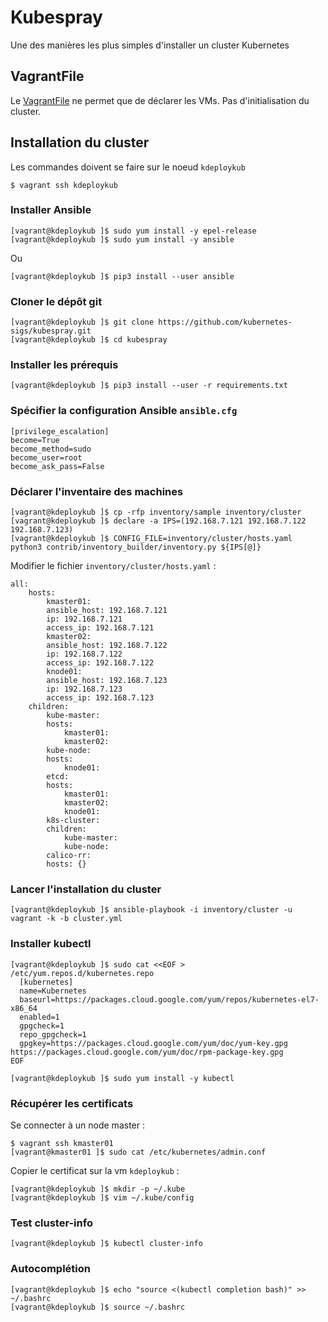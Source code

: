 # Kubespray

Une des manières les plus simples d'installer un cluster Kubernetes

## VagrantFile

Le [VagrantFile](VagrantFile) ne permet que de déclarer les VMs. Pas d'initialisation du cluster.

## Installation du cluster

Les commandes doivent se faire sur le noeud `kdeploykub`

    $ vagrant ssh kdeploykub

### Installer Ansible

    [vagrant@kdeploykub ]$ sudo yum install -y epel-release
    [vagrant@kdeploykub ]$ sudo yum install -y ansible

Ou

    [vagrant@kdeploykub ]$ pip3 install --user ansible

### Cloner le dépôt git

    [vagrant@kdeploykub ]$ git clone https://github.com/kubernetes-sigs/kubespray.git
    [vagrant@kdeploykub ]$ cd kubespray

### Installer les prérequis

    [vagrant@kdeploykub ]$ pip3 install --user -r requirements.txt

### Spécifier la configuration Ansible `ansible.cfg`

    [privilege_escalation]
    become=True
    become_method=sudo
    become_user=root
    become_ask_pass=False

### Déclarer l'inventaire des machines

    [vagrant@kdeploykub ]$ cp -rfp inventory/sample inventory/cluster
    [vagrant@kdeploykub ]$ declare -a IPS=(192.168.7.121 192.168.7.122 192.168.7.123)
    [vagrant@kdeploykub ]$ CONFIG_FILE=inventory/cluster/hosts.yaml python3 contrib/inventory_builder/inventory.py ${IPS[@]}

Modifier le fichier `inventory/cluster/hosts.yaml` :

    all:
        hosts:
            kmaster01:
            ansible_host: 192.168.7.121
            ip: 192.168.7.121
            access_ip: 192.168.7.121
            kmaster02:
            ansible_host: 192.168.7.122
            ip: 192.168.7.122
            access_ip: 192.168.7.122
            knode01:
            ansible_host: 192.168.7.123
            ip: 192.168.7.123
            access_ip: 192.168.7.123
        children:
            kube-master:
            hosts:
                kmaster01:
                kmaster02:
            kube-node:
            hosts:
                knode01:
            etcd:
            hosts:
                kmaster01:
                kmaster02:
                knode01:
            k8s-cluster:
            children:
                kube-master:
                kube-node:
            calico-rr:
            hosts: {}


### Lancer l'installation du cluster

    [vagrant@kdeploykub ]$ ansible-playbook -i inventory/cluster -u vagrant -k -b cluster.yml

### Installer kubectl

    [vagrant@kdeploykub ]$ sudo cat <<EOF > /etc/yum.repos.d/kubernetes.repo
      [kubernetes]
      name=Kubernetes
      baseurl=https://packages.cloud.google.com/yum/repos/kubernetes-el7-x86_64
      enabled=1
      gpgcheck=1
      repo_gpgcheck=1
      gpgkey=https://packages.cloud.google.com/yum/doc/yum-key.gpg https://packages.cloud.google.com/yum/doc/rpm-package-key.gpg
    EOF
    
    [vagrant@kdeploykub ]$ sudo yum install -y kubectl

### Récupérer les certificats

Se connecter à un node master :

    $ vagrant ssh kmaster01
    [vagrant@kmaster01 ]$ sudo cat /etc/kubernetes/admin.conf

Copier le certificat sur la vm `kdeploykub` :

    [vagrant@kdeploykub ]$ mkdir -p ~/.kube
    [vagrant@kdeploykub ]$ vim ~/.kube/config

### Test cluster-info

    [vagrant@kdeploykub ]$ kubectl cluster-info

### Autocomplétion

    [vagrant@kdeploykub ]$ echo "source <(kubectl completion bash)" >> ~/.bashrc
    [vagrant@kdeploykub ]$ source ~/.bashrc
